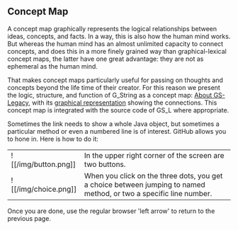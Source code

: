 
## Concept  Map ##
A concept map graphically represents the logical relationships between ideas, concepts, and facts. In a way, this is also how the human mind works. But whereas the human mind has an almost unlimited capacity to connect concepts, and does this in a more finely grained way than graphical-lexical concept maps, the latter have one great advantage: they are not as ephemeral as the human mind.

That makes concept maps particularly useful for passing on thoughts and concepts beyond the life time of their creator.  For this reason we present the logic, structure, and function of G_String as a concept map: [About GS-Legacy](About.md), with its [graphical representation](img/map.png) showing the connections. This concept map is integrated with the source code of GS_L where appropriate.

Sometimes the link needs to show a whole Java object, but sometimes a particular method or even a numbered line is of interest.  GitHub  allows you to hone in. Here is how to do it: 


|                       |               |
| --------------------- | ------------- |
|![[/img/button.png]]  | In the upper right corner of the screen are two buttons​.  |
|![[/img/choice.png]]  | When you click on the three dots, you get a choice between jumping to named method, or two a specific line number.  | 


Once you are done, use the regular browser 'left arrow' to return to the previous page.

```




